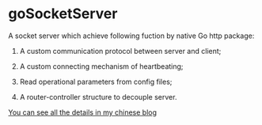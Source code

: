 # goSocketServer
A socket server which achieve following fuction by native Go http package:

  1. A custom communication protocol between server and client;
  
  2. A custom connecting mechanism of heartbeating;
  
  3. Read operational parameters from config files;
  
  4. A router-controller structure to decouple server.
  
  
[You can see all the details in my chinese blog](http://blog.csdn.net/ahlxt123/article/details/47320161 "You can see all the details in my chinese blog")
  

